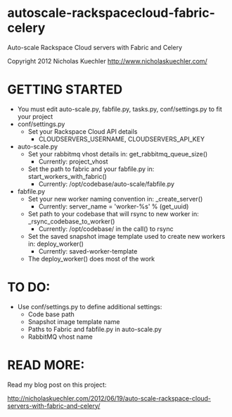 autoscale-rackspacecloud-fabric-celery
======================================

Auto-scale Rackspace Cloud servers with Fabric and Celery

Copyright 2012 Nicholas Kuechler
http://www.nicholaskuechler.com/


GETTING STARTED
===============

* You must edit auto-scale.py, fabfile.py, tasks.py, conf/settings.py to fit your project
* conf/settings.py
	* Set your Rackspace Cloud API details
		* CLOUDSERVERS_USERNAME, CLOUDSERVERS_API_KEY
* auto-scale.py
	* Set your rabbitmq vhost details in: get_rabbitmq_queue_size()
		* Currently: project_vhost
	* Set the path to fabric and your fabfile.py in: start_workers_with_fabric()
		* Currently: /opt/codebase/auto-scale/fabfile.py
* fabfile.py
	* Set your new worker naming convention in: _create_server()
		* Currently: server_name = 'worker-%s' % (get_uuid)
	* Set path to your codebase that will rsync to new worker in: _rsync_codebase_to_worker()
		* Currently: /opt/codebase/ in the call() to rsync
	* Set the saved snapshot image template used to create new workers in: deploy_worker()
		* Currently: saved-worker-template
	* The deploy_worker() does most of the work


TO DO:
======

* Use conf/settings.py to define additional settings:
	* Code base path
	* Snapshot image template name
	* Paths to Fabric and fabfile.py in auto-scale.py
	* RabbitMQ vhost name

READ MORE:
==========

Read my blog post on this project:

http://nicholaskuechler.com/2012/06/19/auto-scale-rackspace-cloud-servers-with-fabric-and-celery/
